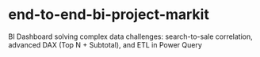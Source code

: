 # end-to-end-bi-project-markit
BI Dashboard solving complex data challenges: search-to-sale correlation, advanced DAX (Top N + Subtotal), and ETL in Power Query
